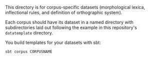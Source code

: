 This directory is for corpus-specific datasets (morphological lexica, inflectional rules, and definition of orthographic system).

Each corpus should have its dataset in a named directory with subdirectories laid out following the example in this repository's `datatemplate` directory.

You build templates for your datasets with sbt:

    sbt corpus CORPUSNAME
